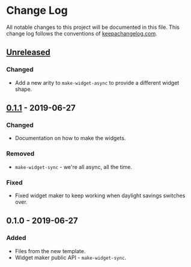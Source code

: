 # Change Log
All notable changes to this project will be documented in this file. This change log follows the conventions of [keepachangelog.com](http://keepachangelog.com/).

## [Unreleased]
### Changed
- Add a new arity to `make-widget-async` to provide a different widget shape.

## [0.1.1] - 2019-06-27
### Changed
- Documentation on how to make the widgets.

### Removed
- `make-widget-sync` - we're all async, all the time.

### Fixed
- Fixed widget maker to keep working when daylight savings switches over.

## 0.1.0 - 2019-06-27
### Added
- Files from the new template.
- Widget maker public API - `make-widget-sync`.

[Unreleased]: https://github.com/your-name/main-starter/compare/0.1.1...HEAD
[0.1.1]: https://github.com/your-name/main-starter/compare/0.1.0...0.1.1
